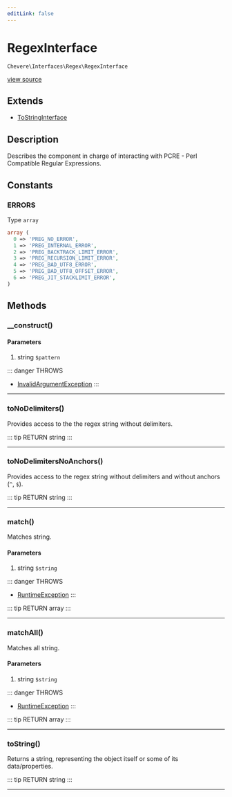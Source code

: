 ```yaml
---
editLink: false
---
```


# RegexInterface

`Chevere\Interfaces\Regex\RegexInterface`

[view source](https://github.com/chevere/chevere/blob/master/src/Chevere/Interfaces/Regex/RegexInterface.php)

## Extends

- [ToStringInterface](../Common/ToStringInterface.md)

## Description

Describes the component in charge of interacting with PCRE - Perl Compatible Regular Expressions.

## Constants

### ERRORS

Type `array`

```php
array (
  0 => 'PREG_NO_ERROR',
  1 => 'PREG_INTERNAL_ERROR',
  2 => 'PREG_BACKTRACK_LIMIT_ERROR',
  3 => 'PREG_RECURSION_LIMIT_ERROR',
  4 => 'PREG_BAD_UTF8_ERROR',
  5 => 'PREG_BAD_UTF8_OFFSET_ERROR',
  6 => 'PREG_JIT_STACKLIMIT_ERROR',
)
```

## Methods

### __construct()

#### Parameters

1. string `$pattern`

::: danger THROWS
- [InvalidArgumentException](../../Exceptions/Core/InvalidArgumentException.md) 
:::

---

### toNoDelimiters()

Provides access to the the regex string without delimiters.

::: tip RETURN
string
:::

---

### toNoDelimitersNoAnchors()

Provides access to the regex string without delimiters and without anchors (`^`, `$`).

::: tip RETURN
string
:::

---

### match()

Matches string.

#### Parameters

1. string `$string`

::: danger THROWS
- [RuntimeException](../../Exceptions/Core/RuntimeException.md) 
:::

::: tip RETURN
array
:::

---

### matchAll()

Matches all string.

#### Parameters

1. string `$string`

::: danger THROWS
- [RuntimeException](../../Exceptions/Core/RuntimeException.md) 
:::

::: tip RETURN
array
:::

---

### toString()

Returns a string, representing the object itself or some of its data/properties.

::: tip RETURN
string
:::

---
